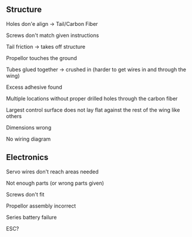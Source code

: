 ## Structure

Holes don'e align -> Tail/Carbon Fiber

Screws don't match given instructions

Tail friction -> takes off structure

Propellor touches the ground

Tubes glued together -> crushed in (harder to get wires in and through the wing)

Excess adhesive found

Multiple locations without proper drilled holes through the carbon fiber

Largest control surface does not lay flat against the rest of the wing like others

Dimensions wrong

No wiring diagram

## Electronics

Servo wires don't reach areas needed

Not enough parts (or wrong parts given)

Screws don't fit

Propellor assembly incorrect

Series battery failure

ESC?
